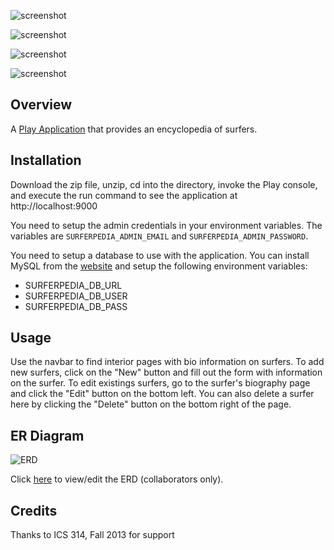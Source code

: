 ![screenshot](https://raw.github.com/aghalarp/surferpedia/dynamic/doc/surferpedia-docs-homepage.png)

![screenshot](https://raw.github.com/aghalarp/surferpedia/dynamic/doc/surferpedia-docs-newsurfer.png)

![screenshot](https://raw.github.com/aghalarp/surferpedia/dynamic/doc/surferpedia-docs-surferpage.png)

![screenshot](https://raw.github.com/aghalarp/surferpedia/dynamic/doc/surferpedia-docs-editsurfer.png)

Overview
--------

A [Play Application](http://www.playframework.com/) that provides an encyclopedia of surfers.

Installation
------------

Download the zip file, unzip, cd into the directory, invoke the Play console, and execute the run command to see the application at http://localhost:9000

You need to setup the admin credentials in your environment variables. The variables are `SURFERPEDIA_ADMIN_EMAIL` and `SURFERPEDIA_ADMIN_PASSWORD`.

You need to setup a database to use with the application. You can install MySQL from the [website](http://dev.mysql.com/downloads/mysql/) and setup the following environment variables:
- SURFERPEDIA_DB_URL
- SURFERPEDIA_DB_USER
- SURFERPEDIA_DB_PASS

Usage
-----

Use the navbar to find interior pages with bio information on surfers.
To add new surfers, click on the "New" button and fill out the form with information on the surfer.
To edit existings surfers, go to the surfer's biography page and click the "Edit" button on the bottom left. You can
also delete a surfer here by clicking the "Delete" button on the bottom right of the page.

ER Diagram
----------
![ERD](https://raw.github.com/aghalarp/surferpedia/master/doc/surferpedia-docs-erd.png)

Click [here](https://drive.google.com/file/d/0B8m7CP-fAjuDSXBET0JhbjhHQ00/edit?usp=sharing) to view/edit the ERD (collaborators only).

Credits
-------

Thanks to ICS 314, Fall 2013 for support
  


